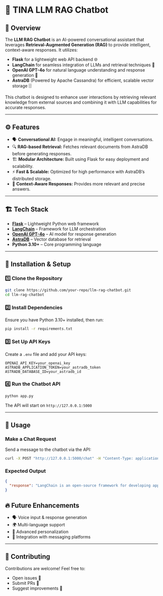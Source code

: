 # 🤖 TINA LLM RAG Chatbot

## 📌 Overview
The **LLM RAG Chatbot** is an AI-powered conversational assistant that leverages **Retrieval-Augmented Generation (RAG)** to provide intelligent, context-aware responses. It utilizes:
- **Flask** for a lightweight web API backend 🌐
- **LangChain** for seamless integration of LLMs and retrieval techniques 🔗
- **OpenAI GPT-4o** for natural language understanding and response generation 🧠
- **AstraDB** (Powered by Apache Cassandra) for efficient, scalable vector storage 🗄️

This chatbot is designed to enhance user interactions by retrieving relevant knowledge from external sources and combining it with LLM capabilities for accurate responses.

---

## ⚙️ Features
- 🗣️ **Conversational AI:** Engage in meaningful, intelligent conversations.
- 🔍 **RAG-based Retrieval:** Fetches relevant documents from AstraDB before generating responses.
- 🏗️ **Modular Architecture:** Built using Flask for easy deployment and scalability.
- ⚡ **Fast & Scalable:** Optimized for high performance with AstraDB’s distributed storage.
- 🎯 **Context-Aware Responses:** Provides more relevant and precise answers.

---

## 🏗️ Tech Stack
- **[Flask](https://flask.palletsprojects.com/)** – Lightweight Python web framework
- **[LangChain](https://www.langchain.com/)** – Framework for LLM orchestration
- **[OpenAI GPT-4o](https://openai.com/research/gpt-4o)** – AI model for response generation
- **[AstraDB](https://www.datastax.com/products/datastax-astra)** – Vector database for retrieval
- **Python 3.10+** – Core programming language

---

## 🚀 Installation & Setup
### 1️⃣ Clone the Repository
```sh
git clone https://github.com/your-repo/llm-rag-chatbot.git
cd llm-rag-chatbot
```

### 2️⃣ Install Dependencies
Ensure you have Python 3.10+ installed, then run:
```sh
pip install -r requirements.txt
```

### 3️⃣ Set Up API Keys
Create a `.env` file and add your API keys:
```env
OPENAI_API_KEY=your_openai_key
ASTRADB_APPLICATION_TOKEN=your_astradb_token
ASTRADB_DATABASE_ID=your_astradb_id
```

### 4️⃣ Run the Chatbot API
```sh
python app.py
```
The API will start on `http://127.0.0.1:5000`

---

## 🎯 Usage
### Make a Chat Request
Send a message to the chatbot via the API:
```sh
curl -X POST "http://127.0.0.1:5000/chat" -H "Content-Type: application/json" -d '{"message": "What is LangChain?"}'
```
### Expected Output
```json
{
  "response": "LangChain is an open-source framework for developing applications powered by LLMs."
}
```


## 🔥 Future Enhancements
- 🗣️ Voice input & response generation
- 🌍 Multi-language support
- 🤖 Advanced personalization
- 📡 Integration with messaging platforms

---

## 🤝 Contributing
Contributions are welcome! Feel free to:
- Open issues 🐞
- Submit PRs 📌
- Suggest improvements 🚀

